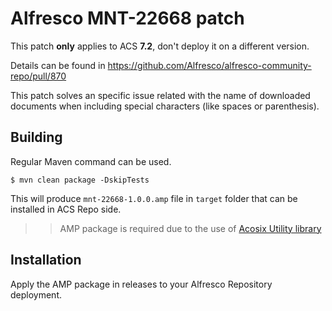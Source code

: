 # Alfresco MNT-22668 patch

This patch **only** applies to ACS **7.2**, don't deploy it on a different version.

Details can be found in https://github.com/Alfresco/alfresco-community-repo/pull/870

This patch solves an specific issue related with the name of downloaded documents when including special characters (like spaces or parenthesis).

## Building

Regular Maven command can be used.

```
$ mvn clean package -DskipTests
```

This will produce `mnt-22668-1.0.0.amp` file in `target` folder that can be installed in ACS Repo side.

>> AMP package is required due to the use of [Acosix Utility library](https://github.com/Acosix/alfresco-utility)

## Installation

Apply the AMP package in releases to your Alfresco Repository deployment.
